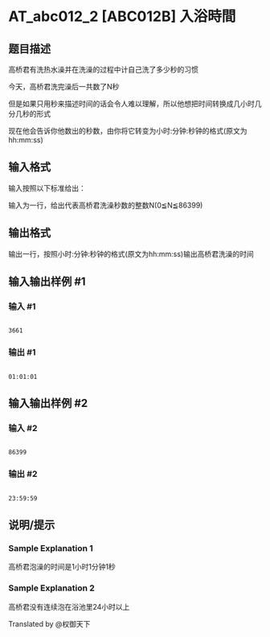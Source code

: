 # AT_abc012_2 [ABC012B] 入浴時間

## 题目描述

高桥君有洗热水澡并在洗澡的过程中计自己洗了多少秒的习惯

今天，高桥君洗完澡后一共数了N秒

但是如果只用秒来描述时间的话会令人难以理解，所以他想把时间转换成几小时几分几秒的形式

现在他会告诉你他数出的秒数，由你将它转变为小时:分钟:秒钟的格式(原文为hh:mm:ss)

## 输入格式

输入按照以下标准给出：

输入为一行，给出代表高桥君洗澡秒数的整数N(0≦N≦86399)

## 输出格式

输出一行，按照小时:分钟:秒钟的格式(原文为hh:mm:ss)输出高桥君洗澡的时间

## 输入输出样例 #1

### 输入 #1

```
3661
```

### 输出 #1

```
01:01:01
```

## 输入输出样例 #2

### 输入 #2

```
86399
```

### 输出 #2

```
23:59:59
```

## 说明/提示

### Sample Explanation 1 ###

高桥君泡澡的时间是1小时1分钟1秒

### Sample Explanation 2 ###

高桥君没有连续泡在浴池里24小时以上

Translated by @权御天下